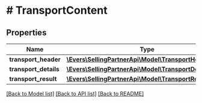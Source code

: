 # # TransportContent

## Properties

Name | Type | Description | Notes
------------ | ------------- | ------------- | -------------
**transport_header** | [**\Evers\SellingPartnerApi\Model\TransportHeader**](TransportHeader.md) |  |
**transport_details** | [**\Evers\SellingPartnerApi\Model\TransportDetailOutput**](TransportDetailOutput.md) |  |
**transport_result** | [**\Evers\SellingPartnerApi\Model\TransportResult**](TransportResult.md) |  |

[[Back to Model list]](../../README.md#models) [[Back to API list]](../../README.md#endpoints) [[Back to README]](../../README.md)
